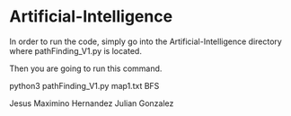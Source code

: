 # Artificial-Intelligence

In order to run the code, simply go into the Artificial-Intelligence directory where pathFinding_V1.py is located. 

Then you are going to run this command. 

python3 pathFinding_V1.py map1.txt BFS

Jesus Maximino Hernandez
Julian Gonzalez
